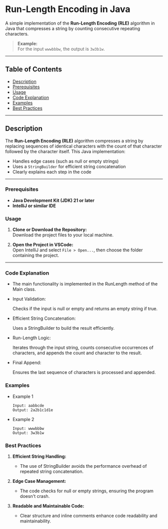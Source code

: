 # Run-Length Encoding in Java

A simple implementation of the **Run-Length Encoding (RLE)** algorithm in Java that compresses a string by counting consecutive repeating characters.

> **Example:**  
> For the input `wwwbbbw`, the output is `3w3b1w`.

---

## Table of Contents
- [Description](#description)
- [Prerequisites](#prerequisites)
- [Usage](#usage)
- [Code Explanation](#code-explanation)
- [Examples](#examples)
- [Best Practices](#best-practices)

---

## Description

The **Run-Length Encoding (RLE)** algorithm compresses a string by replacing sequences of identical characters with the count of that character followed by the character itself. This Java implementation:

- Handles edge cases (such as null or empty strings)
- Uses a `StringBuilder` for efficient string concatenation
- Clearly explains each step in the code

---

### Prerequisites

- **Java Development Kit (JDK) 21 or later**
- **IntelliJ or similar IDE**

### Usage

1. **Clone or Download the Repository:**  
   Download the project files to your local machine.

2. **Open the Project in VSCode:**  
   Open IntelliJ and select `File > Open...`, then choose the folder containing the project.

---

### Code Explanation

- The main functionality is implemented in the RunLength method of the Main class.

- Input Validation:

    Checks if the input is null or empty and returns an empty string if true.

- Efficient String Concatenation:

    Uses a StringBuilder to build the result efficiently.

- Run-Length Logic:

    Iterates through the input string, counts consecutive occurrences of characters, and appends the count and character to the result.

- Final Append:

    Ensures the last sequence of characters is processed and appended.

### Examples

- Example 1

    ```
    Input: aabbcde
    Output: 2a2b1c1d1e
    ```

- Example 2

    ```
    Input: wwwbbbw
    Output: 3w3b1w
    ```

### Best Practices

1. **Efficient String Handling:**
    
    - The use of StringBuilder avoids the performance overhead of repeated string concatenation.

2. **Edge Case Management:**

    - The code checks for null or empty strings, ensuring the program doesn't crash.

3. **Readable and Maintainable Code:**

    - Clear structure and inline comments enhance code readability and maintainability.